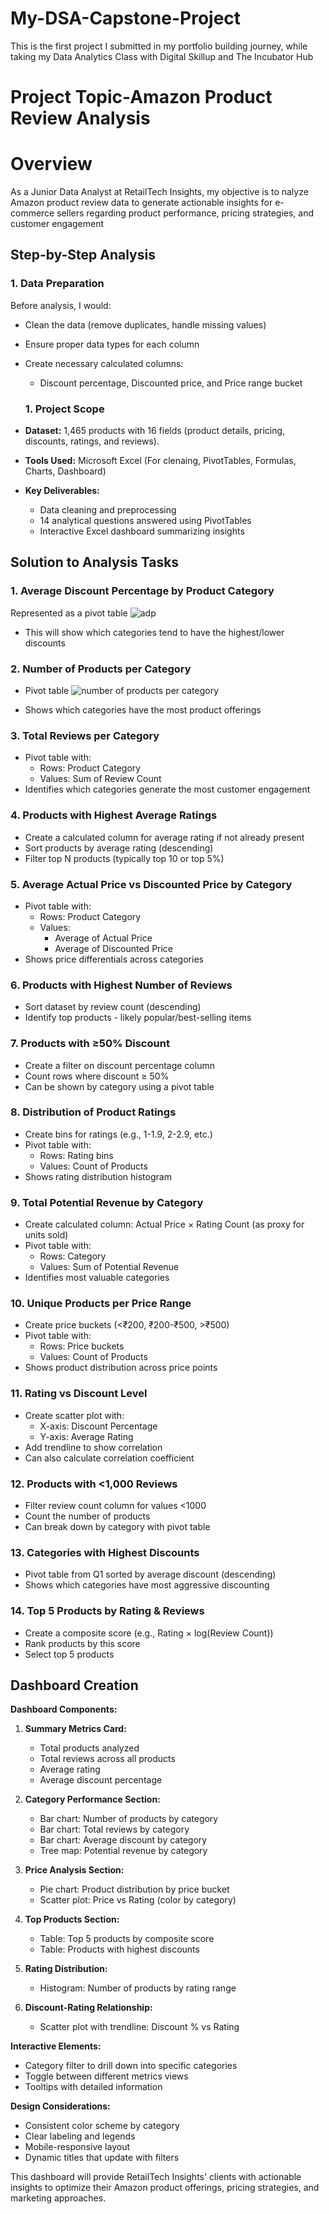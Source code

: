 # My-DSA-Capstone-Project
This is the first project I submitted in my portfolio building journey, while taking my Data Analytics Class with Digital Skillup and The Incubator Hub

# Project Topic-Amazon Product Review Analysis

# Overview
As a Junior Data Analyst at RetailTech Insights, my objective is to nalyze Amazon product review data to generate actionable insights for e-commerce sellers regarding product performance, pricing strategies, and customer engagement

## Step-by-Step Analysis
### 1. Data Preparation
Before analysis, I would:
- Clean the data (remove duplicates, handle missing values)
- Ensure proper data types for each column
- Create necessary calculated columns:
  - Discount percentage, Discounted price, and Price range bucket

  ### **1. Project Scope**  
- **Dataset:** 1,465 products with 16 fields (product details, pricing, discounts, ratings, and reviews).  
- **Tools Used:** Microsoft Excel (For clenaing, PivotTables, Formulas, Charts, Dashboard)  
- **Key Deliverables:**  
  - Data cleaning and preprocessing  
  - 14 analytical questions answered using PivotTables  
  - Interactive Excel dashboard summarizing insights
 
## Solution to Analysis Tasks
### 1. Average Discount Percentage by Product Category
 Represented as a pivot table
 ![adp](https://github.com/user-attachments/assets/aa4cb1d7-566c-4956-97c7-2c1dc4baa537)
- This will show which categories tend to have the highest/lower discounts

### 2. Number of Products per Category
- Pivot table
  ![number of products per category](https://github.com/user-attachments/assets/b23998d3-ece5-4e2a-b89d-10c42c92a961)

- Shows which categories have the most product offerings
### 3. Total Reviews per Category
- Pivot table with:
  - Rows: Product Category
  - Values: Sum of Review Count
- Identifies which categories generate the most customer engagement
### 4. Products with Highest Average Ratings
- Create a calculated column for average rating if not already present
- Sort products by average rating (descending)
- Filter top N products (typically top 10 or top 5%)
### 5. Average Actual Price vs Discounted Price by Category
- Pivot table with:
  - Rows: Product Category
  - Values: 
    - Average of Actual Price
    - Average of Discounted Price
- Shows price differentials across categories
### 6. Products with Highest Number of Reviews
- Sort dataset by review count (descending)
- Identify top products - likely popular/best-selling items
### 7. Products with ≥50% Discount
- Create a filter on discount percentage column
- Count rows where discount ≥ 50%
- Can be shown by category using a pivot table
### 8. Distribution of Product Ratings
- Create bins for ratings (e.g., 1-1.9, 2-2.9, etc.)
- Pivot table with:
  - Rows: Rating bins
  - Values: Count of Products
- Shows rating distribution histogram
### 9. Total Potential Revenue by Category
- Create calculated column: Actual Price × Rating Count (as proxy for units sold)
- Pivot table with:
  - Rows: Category
  - Values: Sum of Potential Revenue
- Identifies most valuable categories
### 10. Unique Products per Price Range
- Create price buckets (<₹200, ₹200-₹500, >₹500)
- Pivot table with:
  - Rows: Price buckets
  - Values: Count of Products
- Shows product distribution across price points
### 11. Rating vs Discount Level
- Create scatter plot with:
  - X-axis: Discount Percentage
  - Y-axis: Average Rating
- Add trendline to show correlation
- Can also calculate correlation coefficient
### 12. Products with <1,000 Reviews
- Filter review count column for values <1000
- Count the number of products
- Can break down by category with pivot table
### 13. Categories with Highest Discounts
- Pivot table from Q1 sorted by average discount (descending)
- Shows which categories have most aggressive discounting
### 14. Top 5 Products by Rating & Reviews
- Create a composite score (e.g., Rating × log(Review Count))
- Rank products by this score
- Select top 5 products

## Dashboard Creation
**Dashboard Components:**
1. **Summary Metrics Card:**
   - Total products analyzed
   - Total reviews across all products
   - Average rating
   - Average discount percentage

2. **Category Performance Section:**
   - Bar chart: Number of products by category
   - Bar chart: Total reviews by category
   - Bar chart: Average discount by category
   - Tree map: Potential revenue by category

3. **Price Analysis Section:**
   - Pie chart: Product distribution by price bucket
   - Scatter plot: Price vs Rating (color by category)

4. **Top Products Section:**
   - Table: Top 5 products by composite score
   - Table: Products with highest discounts

5. **Rating Distribution:**
   - Histogram: Number of products by rating range

6. **Discount-Rating Relationship:**
   - Scatter plot with trendline: Discount % vs Rating

**Interactive Elements:**
- Category filter to drill down into specific categories
- Toggle between different metrics views
- Tooltips with detailed information

**Design Considerations:**
- Consistent color scheme by category
- Clear labeling and legends
- Mobile-responsive layout
- Dynamic titles that update with filters

This dashboard will provide RetailTech Insights' clients with actionable insights to optimize their Amazon product offerings, pricing strategies, and marketing approaches.


